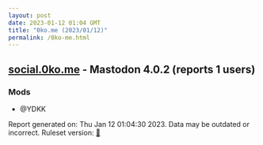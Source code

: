 ```yaml
---
layout: post
date: 2023-01-12 01:04 GMT
title: "0ko.me (2023/01/12)"
permalink: /0ko-me.html
---
```



## [social.0ko.me](https://social.0ko.me) - Mastodon 4.0.2 (reports 1 users)

### Mods
 * @YDKK

Report generated on: Thu Jan 12 01:04:30 2023. Data may be outdated or incorrect.
Ruleset version: [🧁](/version-cupcake)
